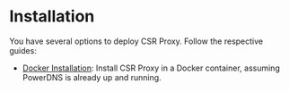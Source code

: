# Installation

You have several options to deploy CSR Proxy. Follow the respective guides:

* [Docker Installation](docker.md): Install CSR Proxy in a Docker container,
    assuming PowerDNS is already up and running.